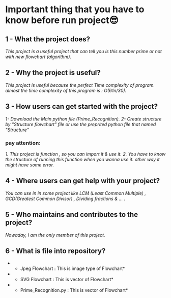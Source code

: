 # **Important thing that you have to know before run project😎**

## 1 - What the project does?

*This project is a useful project that can tell you is this number prime or not with new flowchart (algorithm).*

## 2 - Why the project is useful?

*This project is useful because the perfect Time complexity of program. almost the time complexity of this program is : O(61n/30).*

## 3 - How users can get started with the project?

*1- Download the Main python file (Prime_Recognition).*
*2- Create structure by "Structure flowchart" file or use the preprited python file that named "Structure"*

###  pay attention:
*1. This project is function , so you can import it & use it.*
*2. You have to know the structure of running this function when you wanna use it. other way it might have some error.*

## 4 - Where users can get help with your project?

*You can use in in some project like LCM (Least Common Multiple) , GCD(Greatest Common Divisor) , Dividing fractions & ... .*

## 5 - Who maintains and contributes to the project?

*Nowaday, I am the only member of this project.*

## 6 - What is file into repository?
* - Jpeg Flowchart : This is image type of Flowchart*
* - SVG Flowchart : This is vector of Flowchart*
* - Prime_Recognition.py : This is vector of Flowchart*

